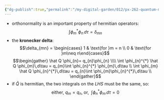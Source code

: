 ```yaml
---
{"dg-publish":true,"permalink":"/my-digital-garden/012/px-262-quantum-mechanics/c-the-basic-postulates/px-262-c3-orthonormality/","created":"2024-11-25T10:50:32.000+00:00","updated":"2024-11-26T01:07:14.124+00:00"}
---
```


- orthonormality is an important property of hermitian operators: 
  $$\int \phi_{m}^{*} \phi_{n}\,d\tau = \delta_{mn}$$
- the **kronecker delta**: 
  $$\delta_{mn} = \begin{cases} 1 & \text{for }m = n \\ 0 & \text{for }m\neq n\end{cases}$$
$$\begin{gather}
	\hat Q \phi_{n}= q_{n}\phi_{n} \\\\
	\int \phi_{n}^{*} \hat Q \phi_{m}\,d\tau = q_{m}\int \phi_{n}^{*} \phi_{m}\,d\tau \\
	\int \phi_{m} \hat Q \phi_{n}^{*}\,d\tau = q_{n}\int \phi_{m}\phi_{n}^{*}\,d\tau \\
\end{gather}$$
- if $\hat Q$ is hermitian, the two integrals on the $LHS$ must be the same, so: 
  $$\text{either, } q_{m}= q_{n}, \;\text{or, }\; \int\phi_{n}^{*}\phi_{m}\,d\tau = 0$$
